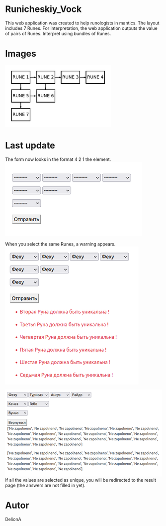# Runicheskiy_Vock

This web application was created to help runologists in mantics.
The layout includes 7 Runes.
For interpretation, the web application outputs the value of pairs of Runes.
Interpret using bundles of Runes.

# Images
<img src="https://github.com/DelionA/Runicheskiy_Vosk_-Django-core-/blob/main/screenshot/diagram.png">

# Last update
The form now looks in the format 4 2 1 the element.
<img src="https://github.com/DelionA/Runicheskiy_Vosk_-Django-core-/blob/main/screenshot/screenshot_4.png">

When you select the same Runes, a warning appears.
<img src="https://github.com/DelionA/Runicheskiy_Vosk_-Django-core-/blob/main/screenshot/screenshot_5.png">

<img src="https://github.com/DelionA/Runicheskiy_Vosk_-Django-core-/blob/main/screenshot/screenshot_6.png">
If all the values are selected as unique, 
you will be redirected to the result page 
(the answers are not filled in yet).

# Autor
DelionA
